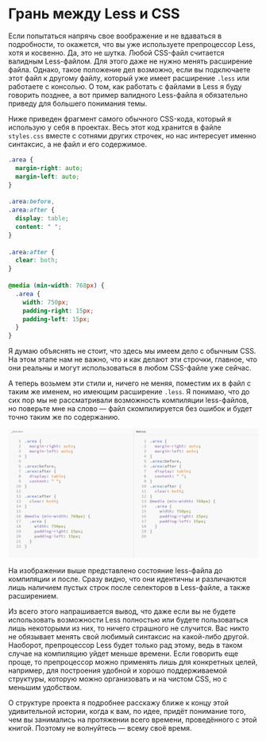 # Грань между Less и CSS

Если попытаться напрячь свое воображение и не вдаваться в подробности, то окажется, что вы уже используете препроцессор Less, хотя и косвенно. Да, это не шутка. Любой CSS-файл считается валидным Less-файлом. Для этого даже не нужно менять расширение файла. Однако, такое положение дел возможно, если вы подключаете этот файл к другому файлу, который уже имеет расширение `.less` или работаете с консолью. О том, как работать с файлами в Less я буду говорить позднее, а вот пример валидного Less-файла я обязательно приведу для большего понимания темы.

Ниже приведен фрагмент самого обычного CSS-кода, который я использую у себя в проектах. Весь этот код хранится в файле `styles.css` вместе с сотнями других строчек, но нас интересует именно синтаксис, а не файл и его содержимое.

```css
.area {
  margin-right: auto;
  margin-left: auto;
}

.area:before,
.area:after {
  display: table;
  content: " ";
}

.area:after {
  clear: both;
}

@media (min-width: 768px) {
  .area {
    width: 750px;
    padding-right: 15px;
    padding-left: 15px;
  }
}
```

Я думаю объяснять не стоит, что здесь мы имеем дело с обычным CSS. На этом этапе нам не важно, что и как делают эти строчки, главное, что они реальны и могут использоваться в любом CSS-файле уже сейчас.

А теперь возьмем эти стили и, ничего не меняя, поместим их в файл с таким же именем, но имеющим расширение `.less`. Я понимаю, что до сих пор мы не рассматривали возможность компиляции less-файлов, но поверьте мне на слово — файл скомпилируется без ошибок и будет точно таким же по содержанию.

![](../images/chapter_1_less_to_css.png)

На изображении выше представлено состояние less-файла до компиляции и после. Сразу видно, что они идентичны и различаются лишь наличием пустых строк после селекторов в Less-файле, а также расширением.

Из всего этого напрашивается вывод, что даже если вы не будете использовать возможности Less полностью или будете пользоваться лишь некоторыми из них, то ничего страшного не случится. Вас никто не обязывает менять свой любимый синтаксис на какой-либо другой. Наоборот, препроцессор Less будет только рад этому, ведь в таком случае на компиляцию уйдет меньше времени. Если говорить еще проще, то препроцессор можно применять лишь для конкретных целей, например, для построения удобной и хорошо поддерживаемой структуры, которую можно организовать и на чистом CSS, но с меньшим удобством.

О структуре проекта я подробнее расскажу ближе к концу этой удивительной истории, когда к вам, по идее, придёт понимание того, чем вы занимались на протяжении всего времени, проведённого с этой книгой. Поэтому не волнуйтесь — всему своё время.
